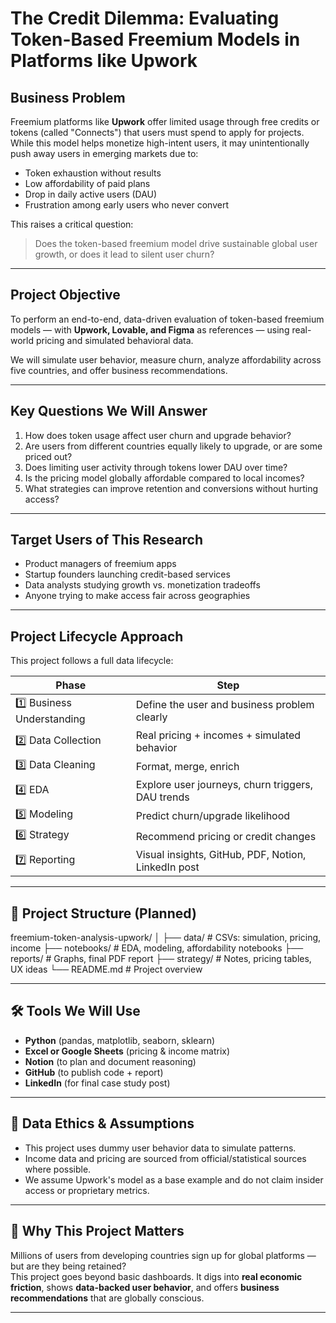 # The Credit Dilemma: Evaluating Token-Based Freemium Models in Platforms like Upwork

## Business Problem

Freemium platforms like **Upwork** offer limited usage through free credits or tokens (called "Connects") that users must spend to apply for projects. While this model helps monetize high-intent users, it may unintentionally push away users in emerging markets due to:

- Token exhaustion without results
- Low affordability of paid plans
- Drop in daily active users (DAU)
- Frustration among early users who never convert

This raises a critical question:
> Does the token-based freemium model drive sustainable global user growth, or does it lead to silent user churn?

---

## Project Objective

To perform an end-to-end, data-driven evaluation of token-based freemium models — with **Upwork, Lovable, and Figma** as references — using real-world pricing and simulated behavioral data.

We will simulate user behavior, measure churn, analyze affordability across five countries, and offer business recommendations.

---

## Key Questions We Will Answer

1. How does token usage affect user churn and upgrade behavior?
2. Are users from different countries equally likely to upgrade, or are some priced out?
3. Does limiting user activity through tokens lower DAU over time?
4. Is the pricing model globally affordable compared to local incomes?
5. What strategies can improve retention and conversions without hurting access?

---

## Target Users of This Research

- Product managers of freemium apps
- Startup founders launching credit-based services
- Data analysts studying growth vs. monetization tradeoffs
- Anyone trying to make access fair across geographies

---

## Project Lifecycle Approach

This project follows a full data lifecycle:

| Phase | Step |
|-------|------|
| 1️⃣ Business Understanding | Define the user and business problem clearly |
| 2️⃣ Data Collection | Real pricing + incomes + simulated behavior |
| 3️⃣ Data Cleaning | Format, merge, enrich |
| 4️⃣ EDA | Explore user journeys, churn triggers, DAU trends |
| 5️⃣ Modeling | Predict churn/upgrade likelihood |
| 6️⃣ Strategy | Recommend pricing or credit changes |
| 7️⃣ Reporting | Visual insights, GitHub, PDF, Notion, LinkedIn post |

---

## 📂 Project Structure (Planned)

freemium-token-analysis-upwork/
│
├── data/ # CSVs: simulation, pricing, income
├── notebooks/ # EDA, modeling, affordability notebooks
├── reports/ # Graphs, final PDF report
├── strategy/ # Notes, pricing tables, UX ideas
└── README.md # Project overview 

---

## 🛠 Tools We Will Use

- **Python** (pandas, matplotlib, seaborn, sklearn)
- **Excel or Google Sheets** (pricing & income matrix)
- **Notion** (to plan and document reasoning)
- **GitHub** (to publish code + report)
- **LinkedIn** (for final case study post)

---

## 🧾 Data Ethics & Assumptions

- This project uses dummy user behavior data to simulate patterns.
- Income data and pricing are sourced from official/statistical sources where possible.
- We assume Upwork's model as a base example and do not claim insider access or proprietary metrics.

---

## 📣 Why This Project Matters

Millions of users from developing countries sign up for global platforms — but are they being retained?  
This project goes beyond basic dashboards. It digs into **real economic friction**, shows **data-backed user behavior**, and offers **business recommendations** that are globally conscious.

---

